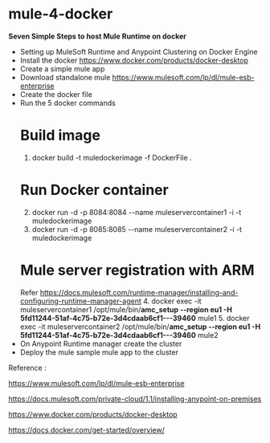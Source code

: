 # mule-4-docker
**Seven Simple Steps to host Mule Runtime on docker**
* Setting up MuleSoft Runtime and Anypoint Clustering on Docker Engine
* Install the docker https://www.docker.com/products/docker-desktop
* Create a simple mule app
* Download standalone mule https://www.mulesoft.com/lp/dl/mule-esb-enterprise 
* Create the docker file
* Run the 5 docker commands 
  # Build image
  1. docker build -t muledockerimage -f DockerFile .
  # Run Docker container
  2. docker run -d -p 8084:8084 --name muleservercontainer1 -i -t muledockerimage
  3. docker run -d -p 8085:8085 --name muleservercontainer2 -i -t muledockerimage
  # Mule server registration with ARM
  Refer https://docs.mulesoft.com/runtime-manager/installing-and-configuring-runtime-manager-agent
  4. docker exec -it muleservercontainer1 /opt/mule/bin/**amc_setup --region eu1 -H 5fd11244-51af-4c75-b72e-3d4cdaab6cf1---39460** mule1
  5. docker exec -it muleservercontainer2 /opt/mule/bin/**amc_setup --region eu1 -H 5fd11244-51af-4c75-b72e-3d4cdaab6cf1---39460** mule2
* On Anypoint Runtime manager create the cluster 
* Deploy the mule sample mule app to the cluster

Reference : 

https://www.mulesoft.com/lp/dl/mule-esb-enterprise

https://docs.mulesoft.com/private-cloud/1.1/installing-anypoint-on-premises

https://www.docker.com/products/docker-desktop

https://docs.docker.com/get-started/overview/
